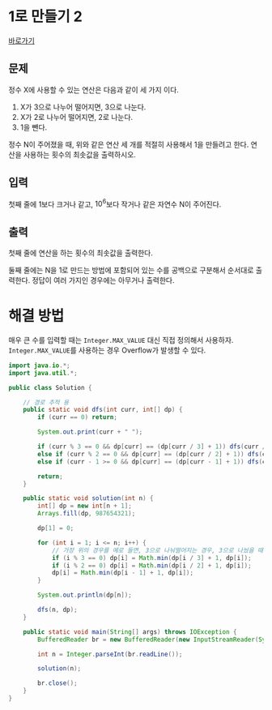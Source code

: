 # 1로 만들기 2

[바로가기](https://www.acmicpc.net/problem/12852)

## 문제

정수 X에 사용할 수 있는 연산은 다음과 같이 세 가지 이다.

1. X가 3으로 나누어 떨어지면, 3으로 나눈다.
2. X가 2로 나누어 떨어지면, 2로 나눈다.
3. 1을 뺀다.

정수 N이 주어졌을 때, 위와 같은 연산 세 개를 적절히 사용해서 1을 만들려고 한다. 연산을 사용하는 횟수의 최솟값을 출력하시오.

## 입력

첫째 줄에 1보다 크거나 같고, $10^{6}$보다 작거나 같은 자연수 N이 주어진다.

## 출력

첫째 줄에 연산을 하는 횟수의 최솟값을 출력한다.

둘째 줄에는 N을 1로 만드는 방법에 포함되어 있는 수를 공백으로 구분해서 순서대로 출력한다. 정답이 여러 가지인 경우에는 아무거나 출력한다.

# 해결 방법

매우 큰 수를 입력할 때는 `Integer.MAX_VALUE` 대신 직접 정의해서 사용하자. `Integer.MAX_VALUE`를 사용하는 경우 Overflow가 발생할 수 있다.

```java
import java.io.*;
import java.util.*;

public class Solution {

    // 경로 추적 용
    public static void dfs(int curr, int[] dp) {
        if (curr == 0) return;

        System.out.print(curr + " ");

        if (curr % 3 == 0 && dp[curr] == (dp[curr / 3] + 1)) dfs(curr / 3, dp);
        else if (curr % 2 == 0 && dp[curr] == (dp[curr / 2] + 1)) dfs(curr / 2, dp);
        else if (curr - 1 >= 0 && dp[curr] == (dp[curr - 1] + 1)) dfs(curr - 1, dp);

        return;
    }

    public static void solution(int n) {
        int[] dp = new int[n + 1];
        Arrays.fill(dp, 987654321);

        dp[1] = 0;

        for (int i = 1; i <= n; i++) {
            // 가장 위의 경우를 예로 들면, 3으로 나눠떨어지는 경우, 3으로 나눴을 때의 값 + 지금 값 경우의 수
            if (i % 3 == 0) dp[i] = Math.min(dp[i / 3] + 1, dp[i]);
            if (i % 2 == 0) dp[i] = Math.min(dp[i / 2] + 1, dp[i]);
            dp[i] = Math.min(dp[i - 1] + 1, dp[i]);
        }

        System.out.println(dp[n]);

        dfs(n, dp);
    }

    public static void main(String[] args) throws IOException {
        BufferedReader br = new BufferedReader(new InputStreamReader(System.in));

        int n = Integer.parseInt(br.readLine());

        solution(n);

        br.close();
    }
}

```
